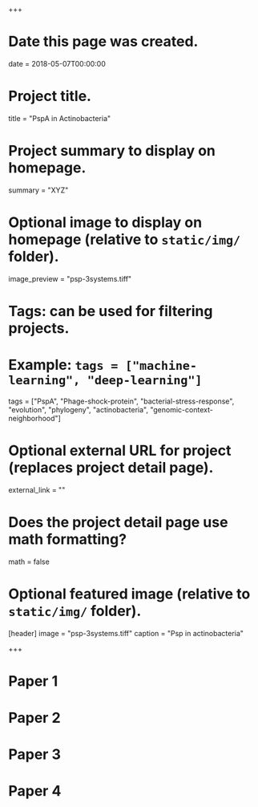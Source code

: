 +++
# Date this page was created.
date = 2018-05-07T00:00:00

# Project title.
title = "PspA in Actinobacteria"

# Project summary to display on homepage.
summary = "XYZ"

# Optional image to display on homepage (relative to `static/img/` folder).
image_preview = "psp-3systems.tiff"

# Tags: can be used for filtering projects.
# Example: `tags = ["machine-learning", "deep-learning"]`
tags = ["PspA", "Phage-shock-protein", "bacterial-stress-response", "evolution", "phylogeny", "actinobacteria", "genomic-context-neighborhood"]

# Optional external URL for project (replaces project detail page).
external_link = ""

# Does the project detail page use math formatting?
math = false

# Optional featured image (relative to `static/img/` folder).
[header]
image = "psp-3systems.tiff"
caption = "Psp in actinobacteria"

+++

# Paper 1
# Paper 2
# Paper 3
# Paper 4